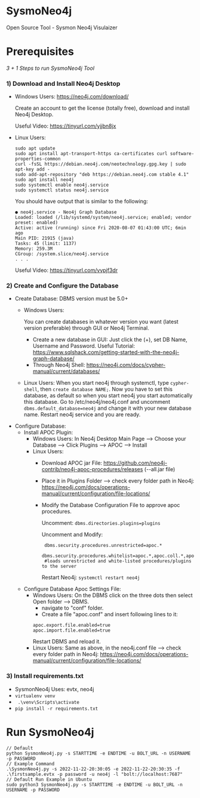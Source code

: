 # SysmoNeo4j
Open Source Tool - Sysmon Neo4j Visulaizer

# **Prerequisites**

_3 + 1 Steps to run SysmoNeo4j Tool_

### **1) Download and Install Neo4j Desktop**
   - Windows Users: https://neo4j.com/download/
     
     Create an account to get the license (totally free), download and install Neo4j Desktop.
     
     Useful Video: https://tinyurl.com/yjjbn8jx
   - Linux Users:
   
      ```
      sudo apt update
      sudo apt install apt-transport-https ca-certificates curl software-properties-common
      curl -fsSL https://debian.neo4j.com/neotechnology.gpg.key | sudo apt-key add -
      sudo add-apt-repository "deb https://debian.neo4j.com stable 4.1"
      sudo apt install neo4j
      sudo systemctl enable neo4j.service
      sudo systemctl status neo4j.service
      ```
      
      You should have output that is similar to the following:
      ```
      ● neo4j.service - Neo4j Graph Database
     Loaded: loaded (/lib/systemd/system/neo4j.service; enabled; vendor preset: enabled)
     Active: active (running) since Fri 2020-08-07 01:43:00 UTC; 6min ago
     Main PID: 21915 (java)
     Tasks: 45 (limit: 1137)
     Memory: 259.3M
     CGroup: /system.slice/neo4j.service
     . . .
     ``` 
     Useful Video: https://tinyurl.com/vvpjf3dr
     
### **2) Create and Configure the Database**
   - Create Database: DBMS version must be 5.0+
     - Windows Users:
       
       You can create databases in whatever version you want (latest version preferable) through GUI or Neo4j Terminal.
       - Create a new database in GUI: Just click the (+), set DB Name, Username and Password. Useful Tutorial: https://www.sqlshack.com/getting-started-with-the-neo4j-graph-database/
       - Through Neo4j Shell: https://neo4j.com/docs/cypher-manual/current/databases/
     - Linux Users: When you start neo4j through systemctl, type ``` cypher-shell ```, then ``` create database NAME; ```. Now you have to set this database, as default so when you start neo4j you start automatically this database. Go to /etc/neo4j/neo4j.conf and uncomment ``` dbms.default_database=neo4j ``` and change it with your new database name. Restart neo4j service and you are ready. 
   - Configure Database:
     - Install APOC Plugin:
       - Windows Users: In Neo4j Desktop Main Page --> Choose your Database --> Click Plugins --> APOC --> Install
       - Linux Users:
         - Download APOC jar File: https://github.com/neo4j-contrib/neo4j-apoc-procedures/releases (*-*-all.jar file)
         - Place it in Plugins Folder --> check every folder path in Neo4j: https://neo4j.com/docs/operations-manual/current/configuration/file-locations/
         - Modify the Database Configuration File to approve apoc procedures.
           
           Uncomment: ``` dbms.directories.plugins=plugins ```
           
           Uncomment and Modify:
           ```
            dbms.security.procedures.unrestricted=apoc.*
            dbms.security.procedures.whitelist=apoc.*,apoc.coll.*,apoc.load.*
            #loads unrestricted and white-listed procedures/plugins to the server
           ```
           
           Restart Neo4j: ```systemctl restart neo4j```
     - Configure Database Apoc Settings File:
       - Windows Users: On the DBMS click on the three dots then select Open folder --> DBMS.
          - navigate to "conf" folder.
          - Create a file "apoc.conf" and insert following lines to it:
         ```
         apoc.export.file.enabled=true
         apoc.import.file.enabled=true
         ```
         Restart DBMS and reload it.
       - Linux Users: Same as above, in the neo4j.conf file --> check every folder path in Neo4j: https://neo4j.com/docs/operations-manual/current/configuration/file-locations/
       
### **3) Install requirements.txt**
   - SysmonNeo4j Uses: evtx, neo4j
   - ``` virtualenv venv ```
   - ``` .\venv\Scripts\activate```
   - ``` pip install -r requirements.txt ```    


# **Run SysmoNeo4j**
```
// Default
python SysmonNeo4j.py -s STARTTIME -e ENDTIME -u BOLT_URL -n USERNAME -p PASSWORD 
// Example Command
.\SysmonNeo4j.py -s 2022-11-22-20:30:05 -e 2022-11-22-20:30:35 -f .\firstsample.evtx -p password -u neo4j -l "bolt://localhost:7687"
// Default Run Example in Ubuntu
sudo python3 SysmonNeo4j.py -s STARTTIME -e ENDTIME -u BOLT_URL -n USERNAME -p PASSWORD 
``` 